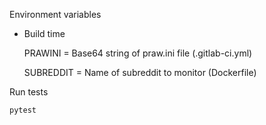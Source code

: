 Environment variables

- Build time 
    
    
    PRAWINI = Base64 string of praw.ini file (.gitlab-ci.yml)
    
    SUBREDDIT = Name of subreddit to monitor (Dockerfile)

Run tests

    pytest